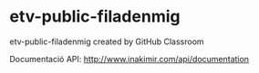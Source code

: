 # etv-public-filadenmig
etv-public-filadenmig created by GitHub Classroom

Documentació API: http://www.inakimir.com/api/documentation
